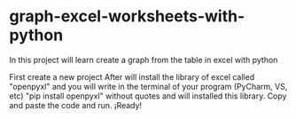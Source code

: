 # graph-excel-worksheets-with-python
In this project will learn create a graph from the table in excel with python

First create a new project 
After will install the library of excel called "openpyxl" and you will write in the terminal of your program (PyCharm, VS, etc) "pip install openpyxl" without quotes and will installed this library. 
Copy and paste the code and run. 
¡Ready!
